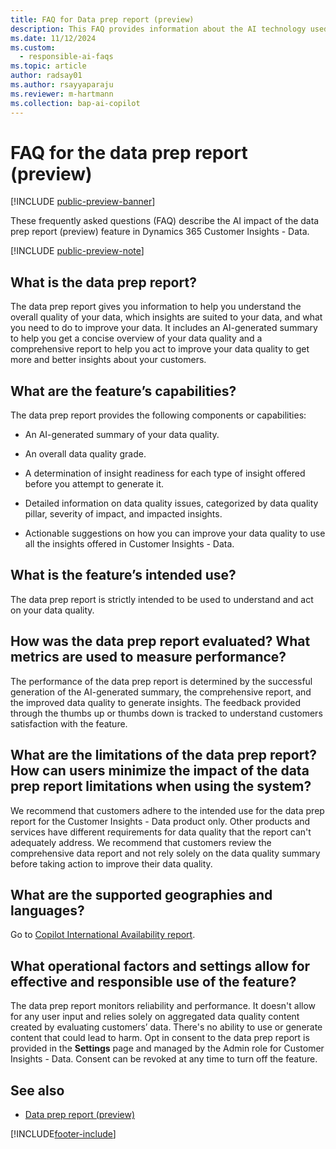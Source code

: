```yaml
---
title: FAQ for Data prep report (preview)
description: This FAQ provides information about the AI technology used in the data prep report (preview). It provides key considerations and details about how AI is used, how it was tested and evaluated, and any specific limitations.
ms.date: 11/12/2024
ms.custom: 
  - responsible-ai-faqs
ms.topic: article
author: radsay01
ms.author: rsayyaparaju
ms.reviewer: m-hartmann
ms.collection: bap-ai-copilot 
---
```


# FAQ for the data prep report (preview)

[!INCLUDE [public-preview-banner](includes/public-preview-banner.md)]

These frequently asked questions (FAQ) describe the AI impact of the data prep report (preview) feature in Dynamics 365 Customer Insights - Data.

[!INCLUDE [public-preview-note](includes/public-preview-note.md)]

## What is the data prep report?

The data prep report gives you information to help you understand the overall quality of your data, which insights are suited to your data, and what you need to do to improve your data. It includes an AI-generated summary to help you get a concise overview of your data quality and a comprehensive report to help you act to improve your data quality to get more and better insights about your customers.

## What are the feature’s capabilities?

The data prep report provides the following components or capabilities:

- An AI-generated summary of your data quality.

- An overall data quality grade.

- A determination of insight readiness for each type of insight offered before you attempt to generate it.

- Detailed information on data quality issues, categorized by data quality pillar, severity of impact, and impacted insights.

- Actionable suggestions on how you can improve your data quality to use all the insights offered in Customer Insights - Data.

## What is the feature’s intended use?

The data prep report is strictly intended to be used to understand and act on your data quality.

## How was the data prep report evaluated? What metrics are used to measure performance?

The performance of the data prep report is determined by the successful generation of the AI-generated summary, the comprehensive report, and the improved data quality to generate insights. The feedback provided through the thumbs up or thumbs down is tracked to understand customers satisfaction with the feature.

## What are the limitations of the data prep report? How can users minimize the impact of the  data prep report limitations when using the system?

We recommend that customers adhere to the intended use for the data prep report for the Customer Insights - Data product only. Other products and services have different requirements for data quality that the report can't adequately address. We recommend that customers review the comprehensive data report and not rely solely on the data quality summary before taking action to improve their data quality.

## What are the supported geographies and languages?

Go to [Copilot International Availability report](https://releaseplans.microsoft.com/availability-reports/?report=copilotfeaturereport).

## What operational factors and settings allow for effective and responsible use of the feature?

The data prep report monitors reliability and performance. It doesn't allow for any user input and relies solely on aggregated data quality content created by evaluating customers’ data. There's no ability to use or generate content that could lead to harm. Opt in consent to the data prep report is provided in the **Settings** page and managed by the Admin role for Customer Insights - Data. Consent can be revoked at any time to turn off the feature.

## See also

- [Data prep report (preview)](data-prep-overview.md)

[!INCLUDE[footer-include](includes/footer-banner.md)]